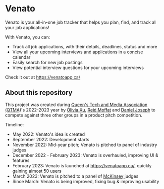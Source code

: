 # Venato

Venato is your all-in-one job tracker that helps you plan, find, and track all your job
applications!

With Venato, you can:

* Track all job applications, with their details, deadlines, status and more
* View all your upcoming interviews and applications in a concise calendar
* Easily search for new job postings
* View potential interview questions for your upcoming interviews

Check it out at https://venatoapp.ca/

## About this repository

This project was created during [Queen's Tech and Media Association (QTMA)](https://www.qtma.ca/)'s
2022-2023 year
by [Olivia Xu](https://github.com/Olivia-Chen-Xu), [Reid Moffat](https://github.com/reid-moffat)
and [Daniel Joseph](https://github.com/D-Joseph) to compete against three other groups in
a product pitch competition.

Timeline:

* May 2022: Venato's idea is created
* September 2022: Development starts
* November 2022: Mid-year pitch; Venato is pitched to panel of industry judges
* December 2022 - February 2023: Venato is overhauled, improving UI & features
* February 2023: Venato is launched at https://venatoapp.ca/, quickly gaining almost 50 users
* March 2023: Venato is pitched to a panel of [McKinsey](https://www.mckinsey.com/) judges
* Since March: Venato is being improved, fixing bug & improving usability
